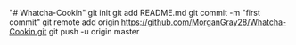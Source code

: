 "# Whatcha-Cookin"  git init git add README.md git commit -m "first commit" git remote add origin https://github.com/MorganGray28/Whatcha-Cookin.git git push -u origin master
